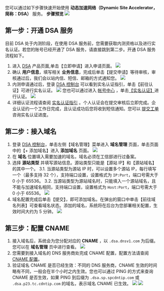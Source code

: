 您可以通过如下步骤快速开始使用 **动态加速网络（Dynamic Site Accelerator，简称：DSA）** 服务。
**步骤预览**
![](http://imgcache.tcecqpoc.fsphere.cn/image/mc.qcloudimg.com/static/img/63e99672290d674e5e068783223f9b32/dsa_start.png)

## 第一步：开通 DSA 服务
目前 DSA 处于内测阶段，在使用 DSA 服务前，您需要获取内测资格以及进行实名认证。若您的账号已经开通了 DSA 服务，请直接跳到第二步。开通 DSA 服务流程如下。
1. 进入 [DSA](http://tcecqpoc.fsphere.cn/product/dsa) 产品页面,单击【立即申请】进入申请页面。
![](http://imgcache.tcecqpoc.fsphere.cn/image/mc.qcloudimg.com/static/img/3a724c4fdd220d2e518ae92d1bd2bede/dsa_application.png)
2. 确认 **用户信息**，填写相关 **业务信息**，完成后单击【提交申请】等待审核，审核通过后，我们会以站内信、短信、邮箱的方式通知您。
![](http://imgcache.tcecqpoc.fsphere.cn/image/mc.qcloudimg.com/static/img/ba9cb8e878df6374cc67784406c6d5b9/application_info.png)
3. 内测申请通过后，登录 [DSA 控制台](http://console.tcecqpoc.fsphere.cn/dsa) 可以看到实名认证指引，单击【前往认证】可进行实名认证。
	![](http://imgcache.tcecqpoc.fsphere.cn/image/mc.qcloudimg.com/static/img/6b0bb2dfb3c56629d3920334c6b4a391/auth.png)
	您也可以通过进入 [帐号中心](http://console.tcecqpoc.fsphere.cn/developer) ，单击[【实名认证】](http://console.tcecqpoc.fsphere.cn/developer?to=auth)进行认证。
	![](http://imgcache.tcecqpoc.fsphere.cn/image/mc.qcloudimg.com/static/img/89cf6aefa8292bdc64662fcc8817a397/auth.png)
4. 详细认证流程请查阅 [实名认证指引](http://tcecqpoc.fsphere.cn/doc/product/378/3629) 。个人认证会在提交审核后立即完成。企业认证约一个工作日完成，且认证成功后您将收到短信通知。您可以 [提交工单](http://console.tcecqpoc.fsphere.cn/workorder/category/create?level1_id=1&level2_id=41&level1_name=%E5%85%AC%E5%85%B1%E5%9F%BA%E7%A1%80%E7%B1%BB%E9%97%AE%E9%A2%98&level2_name=%E8%B4%A6%E5%8F%B7%E7%B1%BB) 咨询实名认证进度。

## 第二步：接入域名
1. 登录 [DSA 控制台](http://console.tcecqpoc.fsphere.cn/dsa)，单击左侧【域名管理】菜单进入 **域名管理** 页面，单击页面中的【+ 添加域名】进入 **添加域名** 页面。
![](http://imgcache.tcecqpoc.fsphere.cn/image/mc.qcloudimg.com/static/img/b4a628fbcf1e78d12e3cf82ee16dff18/add_host.png)
2. 在 **域名** 位置填入需要加速的域名，域名必须在工信部进行过备案。
3. 选择 **源站类型** 并填写源站信息。源站类型只能是【源站 IP】和【源站域名】的其中一个。
	3.1. 当源站类型为源站 IP 时，可以设置多个源站 IP，每行填写一个（最多支持 32 个），支持端口设置，设置格式为 ```IP:Port```，端口号需大于 0 小于 65536。
	3.2. 当源站类型为源站域名时，只能填入一个源站域名，且不能与加速域名相同，支持端口设置，设置格式为 ```Host:Port```，端口号需大于 0 小于 65536。
![](http://imgcache.tcecqpoc.fsphere.cn/image/mc.qcloudimg.com/static/img/64f6c5b723947b09b1cbdb19a382ef25/domain_configuration.png)
4. 域名配置完成后单击【提交】，即可添加域名。在弹出的窗口中单击【前往域名列表】可查看域名状态。添加的域名，系统将在后台为您部署相关配置，生效时间大约为 5 分钟。
![](http://imgcache.tcecqpoc.fsphere.cn/image/mc.qcloudimg.com/static/img/ac66cbfb7916cbce90f6c6ade65167ab/add_ok.png)

## 第三步：配置 CNAME
1. 接入域名后，系统会为您分配对应的 **CNAME** ，以 ```.dsa.dnsv1.com``` 为后缀。您可以在 **域名管理** 页中进行查看。
![](http://imgcache.tcecqpoc.fsphere.cn/image/mc.qcloudimg.com/static/img/63f31c808a654b6d2047c72ec00e1e0e/dsa_cname.png)
2. 您需要到接入域名的 DNS 服务商处完成 CNAME 配置，配置方法请查阅 [CNAME 配置](http://tcecqpoc.fsphere.cn/doc/product/570/11134)。
3. 验证域名 CNAME 是否已经生效：不同的 DNS 服务商，CNAME 生效的时间略有不同，一般会在半个小时之内生效。您也可以通过 PING 的方式来查询 CNAME 是否生效，如果 PING 到后缀为 ```.dsa.sp.spcdntip.com``` 或 ```.dsa.p23.tc.cdntip.com``` 的域名，表示域名 CNAME 已生效。
![](http://imgcache.tcecqpoc.fsphere.cn/image/mc.qcloudimg.com/static/img/3e45aca57e30b993541c16d83d07d154/image.png)
![](http://imgcache.tcecqpoc.fsphere.cn/image/mc.qcloudimg.com/static/img/c3deeb94c05f02ae934d2f7bb7673f28/image.png)